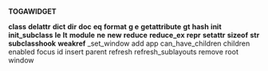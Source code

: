 **TOGAWIDGET**

__class__
__delattr__
__dict__
__dir__
__doc__
__eq__
__format__
__g
e__
__getattribute__
__gt__
__hash__
__init__
__init_subclass__
__le__
__lt__
__module__
__ne__
__new__
__reduce__
__reduce_ex__
__repr__
__setattr__
__sizeof__
__str__
__subclasshook__
__weakref__
_set_window
 add
 app
 can_have_children
 children
 enabled
 focus
 id
 insert
 parent
 refresh
 refresh_sublayouts
 remove
 root
 window
 